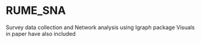 # RUME_SNA
Survey data collection and Network analysis using Igraph package
Visuals in paper have also included
